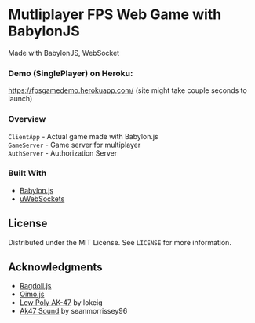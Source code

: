 # Mutliplayer FPS Web Game with BabylonJS
 Made with BabylonJS, WebSocket

 ### Demo (SinglePlayer) on Heroku:
 https://fpsgamedemo.herokuapp.com/ (site might take couple seconds to launch)
 
  ### Overview
 
 `ClientApp` - Actual game made with Babylon.js\
 `GameServer` - Game server for multiplayer\
 `AuthServer` - Authorization Server
 
 ### Built With

* [Babylon.js](https://babylonjs.com/)
* [uWebSockets](https://github.com/uNetworking/uWebSockets.js/)

 
 <!-- LICENSE -->
## License

Distributed under the MIT License. See `LICENSE` for more information.

<!-- ACKNOWLEDGMENTS -->
## Acknowledgments

* [Ragdoll.js](https://github.com/jongomez/ragdoll.js/)
* [Oimo.js](https://github.com/lo-th/Oimo.js/)
* [Low Poly AK-47](https://skfb.ly/opD99) by lokeig
* [Ak47 Sound](https://freesound.org/s/509430/) by seanmorrissey96
